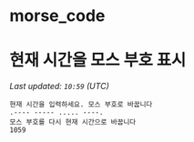 # morse_code
# 현재 시간을 모스 부호 표시
<!-- MORSE_TIME_START -->
_Last updated: `10:59` (UTC)_

```
현재 시간을 입력하세요. 모스 부호로 바꿉니다
.---- ----- ..... ----.
모스 부호를 다시 현재 시간으로 바꿉니다
1059
```
<!-- MORSE_TIME_END -->
